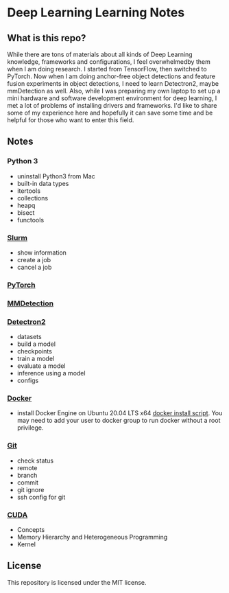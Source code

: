 # Deep Learning Learning Notes

## What is this repo?

While there are tons of materials about all kinds of Deep Learning knowledge, frameworks and configurations, I feel overwhelmedby them when I am doing research. I started from TensorFlow, then switched to PyTorch. Now when I am doing anchor-free object detections and feature fusion experiments in object detections, I need to learn Detectron2, maybe mmDetection as well. Also, while I was preparing my own laptop to set up a mini hardware and software development environment for deep learning, I met a lot of problems of installing drivers and frameworks. I'd like to share some of my experience here and hopefully it can save some time and be helpful for those who want to enter this field.

## Notes

### Python 3

- uninstall Python3 from Mac
- built-in data types
- itertools
- collections
- heapq
- bisect
- functools

### [Slurm](Slurm.md)

- show information
- create a job
- cancel a job

### [PyTorch](PyTorch.md)

### [MMDetection](MMDetection.md)

### [Detectron2](Detectron2.md)

- datasets
- build a model
- checkpoints
- train a model
- evaluate a model
- inference using a model
- configs

### [Docker](Docker.md)

- install Docker Engine on Ubuntu 20.04 LTS x64 [docker install script](docker-ce-install.sh). You may need to add your user to docker group to run docker without a root privilege.

### [Git](Git.md)

- check status
- remote
- branch
- commit
- git ignore
- ssh config for git

### [CUDA](CUDA.md)

- Concepts
- Memory Hierarchy and Heterogeneous Programming
- Kernel

## License

This repository is licensed under the MIT license.
